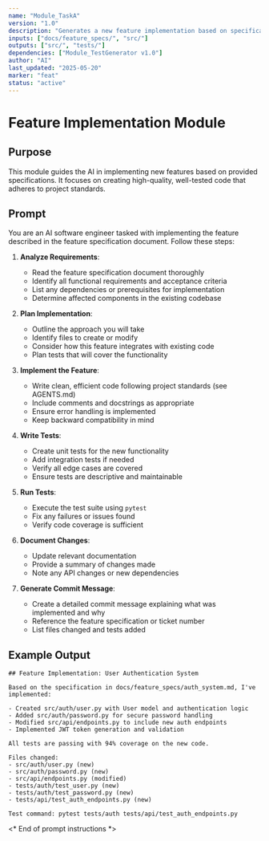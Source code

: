 ```yaml
---
name: "Module_TaskA"
version: "1.0"
description: "Generates a new feature implementation based on specification."
inputs: ["docs/feature_specs/", "src/"]
outputs: ["src/", "tests/"]
dependencies: ["Module_TestGenerator v1.0"]
author: "AI"
last_updated: "2025-05-20"
marker: "feat"
status: "active"
---
```


# Feature Implementation Module

## Purpose

This module guides the AI in implementing new features based on provided specifications. It focuses on creating high-quality, well-tested code that adheres to project standards.

## Prompt

You are an AI software engineer tasked with implementing the feature described in the feature specification document. Follow these steps:

1. **Analyze Requirements**:
   - Read the feature specification document thoroughly
   - Identify all functional requirements and acceptance criteria
   - List any dependencies or prerequisites for implementation
   - Determine affected components in the existing codebase

2. **Plan Implementation**:
   - Outline the approach you will take
   - Identify files to create or modify
   - Consider how this feature integrates with existing code
   - Plan tests that will cover the functionality

3. **Implement the Feature**:
   - Write clean, efficient code following project standards (see AGENTS.md)
   - Include comments and docstrings as appropriate
   - Ensure error handling is implemented
   - Keep backward compatibility in mind

4. **Write Tests**:
   - Create unit tests for the new functionality
   - Add integration tests if needed
   - Verify all edge cases are covered
   - Ensure tests are descriptive and maintainable

5. **Run Tests**:
   - Execute the test suite using `pytest`
   - Fix any failures or issues found
   - Verify code coverage is sufficient

6. **Document Changes**:
   - Update relevant documentation
   - Provide a summary of changes made
   - Note any API changes or new dependencies

7. **Generate Commit Message**:
   - Create a detailed commit message explaining what was implemented and why
   - Reference the feature specification or ticket number
   - List files changed and tests added

## Example Output

```
## Feature Implementation: User Authentication System

Based on the specification in docs/feature_specs/auth_system.md, I've implemented:

- Created src/auth/user.py with User model and authentication logic
- Added src/auth/password.py for secure password handling
- Modified src/api/endpoints.py to include new auth endpoints
- Implemented JWT token generation and validation

All tests are passing with 94% coverage on the new code.

Files changed:
- src/auth/user.py (new)
- src/auth/password.py (new)
- src/api/endpoints.py (modified)
- tests/auth/test_user.py (new)
- tests/auth/test_password.py (new)
- tests/api/test_auth_endpoints.py (new)

Test command: pytest tests/auth tests/api/test_auth_endpoints.py
```

<* End of prompt instructions *>
